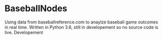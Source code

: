 # BaseballNodes
Using data from baseballreference.com to anaylze baseball game outcomes in real time. 
Written in Python 3.6, still in developement so no source code is live.
Developement
